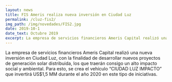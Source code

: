 ```yaml
---
layout: news
title: FIS Ameris realiza nueva inversión en Ciudad Luz
permalink: /cluz-fis2/
img_path: /img/novedades/FIS2.jpg
date: 2019-10-1
date_text: Octubre 2019
excerpt: La empresa de servicios financieros Ameris Capital realizó una nueva inversión en Ciudad Luz...
---
```

La empresa de servicios financieros Ameris Capital realizó una nueva inversión en Ciudad Luz, con la finalidad de desarrollar nuevos proyectos de generación solar distribuida, los que traerán consigo un alto impacto social y ambiental. Para esto, se crea el vehículo “CIUDAD LUZ IMPACTO” que invertirá US$1,5 MM durante el año 2020 en este tipo de iniciativas. 
